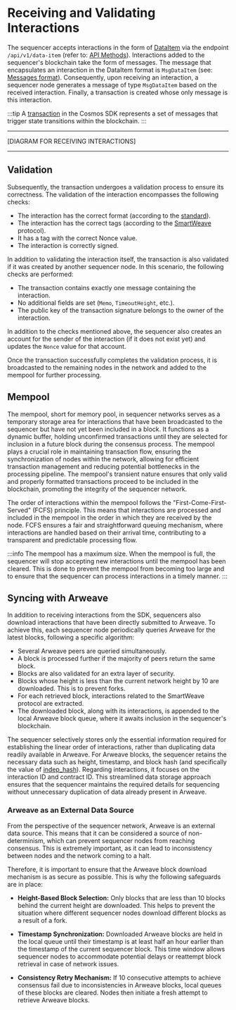 # Receiving and Validating Interactions

The sequencer accepts interactions in the form of [DataItem](https://github.com/ArweaveTeam/arweave-standards/blob/master/ans/ANS-104.md) via the endpoint `/api/v1/data-item` (refer to: [API Methods](/docs/sequencer/api-methods#submits-a-new-interaction-to-the-sequencer)). 
Interactions added to the sequencer's blockchain take the form of messages. 
The message that encapsulates an interaction in the DataItem format is `MsgDataItem` (see: [Messages format](/docs/sequencer/data-format#interaction-message)). 
Consequently, upon receiving an interaction, a sequencer node generates a message of type `MsgDataItem` based on the received interaction.
Finally, a transaction is created whose only message is this interaction.

:::tip
A [transaction](https://docs.cosmos.network/main/learn/advanced/transactions) in the Cosmos SDK represents a set of messages that trigger state transitions within the blockchain.
:::

----
[DIAGRAM FOR RECEIVING INTERACTIONS]

----

## Validation

Subsequently, the transaction undergoes a validation process to ensure its correctness. 
The validation of the interaction encompasses the following checks:

* The interaction has the correct format (according to the [standard](https://github.com/ArweaveTeam/arweave-standards/blob/master/ans/ANS-104.md#21-verifying-a-dataitem)).
* The interaction has the correct tags (according to the [SmartWeave](/docs/sdk/advanced/smartweave-protocol#contract-interactions) protocol).
* It has a tag with the correct Nonce value.
* The interaction is correctly signed.

In addition to validating the interaction itself, the transaction is also validated if it was created by another sequencer node.
In this scenario, the following checks are performed:

* The transaction contains exactly one message containing the interaction.
* No additional fields are set (`Memo`, `TimeoutHeight`, etc.).
* The public key of the transaction signature belongs to the owner of the interaction.

In addition to the checks mentioned above, the sequencer also creates an account for the sender of the interaction (if it does not exist yet) and updates the `Nonce` value for that account.

Once the transaction successfully completes the validation process, it is broadcasted to the remaining nodes in the network and added to the mempool for further processing.

## Mempool

The mempool, short for memory pool, in sequencer networks serves as a temporary storage area for interactions that have been broadcasted to the sequencer but have not yet been included in a block. 
It functions as a dynamic buffer, holding unconfirmed transactions until they are selected for inclusion in a future block during the consensus process. 
The mempool plays a crucial role in maintaining transaction flow, ensuring the synchronization of nodes within the network, allowing for efficient transaction management and reducing potential bottlenecks in the processing pipeline. 
The mempool's transient nature ensures that only valid and properly formatted transactions proceed to be included in the blockchain, promoting the integrity of the sequencer network.

The order of interactions within the mempool follows the "First-Come-First-Served" (FCFS) principle. 
This means that interactions are processed and included in the mempool in the order in which they are received by the node. 
FCFS ensures a fair and straightforward queuing mechanism, where interactions are handled based on their arrival time, contributing to a transparent and predictable processing flow.

:::info
The mempool has a maximum size. 
When the mempool is full, the sequencer will stop accepting new interactions until the mempool has been cleared. 
This is done to prevent the mempool from becoming too large and to ensure that the sequencer can process interactions in a timely manner.
:::

## Syncing with Arweave

In addition to receiving interactions from the SDK, sequencers also download interactions that have been directly submitted to Arweave.
To achieve this, each sequencer node periodically queries Arweave for the latest blocks, following a specific algorithm:

* Several Arweave peers are queried simultaneously.
* A block is processed further if the majority of peers return the same block.
* Blocks are also validated for an extra layer of security.
* Blocks whose height is less than the current network height by 10 are downloaded. This is to prevent forks.
* For each retrieved block, interactions related to the SmartWeave protocol are extracted.
* The downloaded block, along with its interactions, is appended to the local Arweave block queue, where it awaits inclusion in the sequencer's blockchain.

The sequencer selectively stores only the essential information required for establishing the linear order of interactions, rather than duplicating data readily available in Arweave. 
For Arweave blocks, the sequencer retains the necessary data such as height, timestamp, and block hash (and specifically the value of [indep_hash](https://docs.arweave.org/developers/arweave-node-server/http-api#block-format)). 
Regarding interactions, it focuses on the interaction ID and contract ID. 
This streamlined data storage approach ensures that the sequencer maintains the required details for sequencing without unnecessary duplication of data already present in Arweave.

### Arweave as an External Data Source

From the perspective of the sequencer network, Arweave is an external data source. 
This means that it can be considered a source of non-determinism, which can prevent sequencer nodes from reaching consensus. 
This is extremely important, as it can lead to inconsistency between nodes and the network coming to a halt.

Therefore, it is important to ensure that the Arweave block download mechanism is as secure as possible. 
This is why the following safeguards are in place:
* **Height-Based Block Selection:** 
Only blocks that are less than 10 blocks behind the current height are downloaded. 
This helps to prevent the situation where different sequencer nodes download different blocks as a result of a fork.

* **Timestamp Synchronization:** 
Downloaded Arweave blocks are held in the local queue until their timestamp is at least half an hour earlier than the timestamp of the current sequencer block.
This time window allows sequencer nodes to accommodate potential delays or reattempt block retrieval in case of network issues.

* **Consistency Retry Mechanism:**
If 10 consecutive attempts to achieve consensus fail due to inconsistencies in Arweave blocks, local queues of these blocks are cleared. 
Nodes then initiate a fresh attempt to retrieve Arweave blocks.

